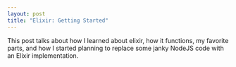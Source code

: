 ```yaml
---
layout: post
title: "Elixir: Getting Started" 
---
```


This post talks about how I learned about elixir, how it functions, my favorite parts, and how I started planning to replace some janky NodeJS code with an Elixir implementation.